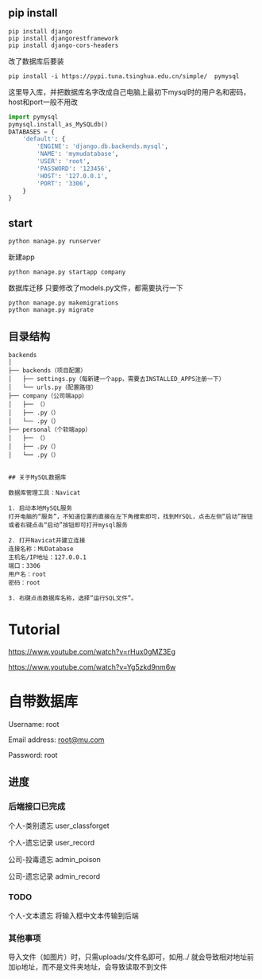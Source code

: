 ## pip install
```
pip install django
pip install djangorestframework
pip install django-cors-headers
```
改了数据库后要装
```
pip install -i https://pypi.tuna.tsinghua.edu.cn/simple/  pymysql
```
这里导入库，并把数据库名字改成自己电脑上最初下mysql时的用户名和密码，host和port一般不用改
```python
import pymysql
pymysql.install_as_MySQLdb()
DATABASES = {
    'default': {
        'ENGINE': 'django.db.backends.mysql',
        'NAME': 'mymudatabase',
        'USER': 'root',
        'PASSWORD': '123456',
        'HOST': '127.0.0.1',
        'PORT': '3306',
    }
}
```


## start
```
python manage.py runserver
```
新建app
```
python manage.py startapp company
```

数据库迁移 只要修改了models.py文件，都需要执行一下
```
python manage.py makemigrations
python manage.py migrate
```


## 目录结构

```
backends
│
├── backends（项目配置）
│   ├── settings.py（每新建一个app，需要去INSTALLED_APPS注册一下）
│   └── urls.py（配置路径）
├── company（公司端app）
│   ├── （）
│   ├── .py（）
│   └── .py（）
├── personal（个软端app）
│   ├── （）
│   ├── .py（）
│   └── .py（）


## 关于MySQL数据库

数据库管理工具：Navicat

1. 启动本地MySQL服务
打开电脑的“服务”，不知道位置的直接在左下角搜索即可，找到MYSQL，点击左侧“启动”按钮或者右键点击“启动”按钮即可打开mysql服务

2. 打开Navicat并建立连接
连接名称：MUDatabase
主机名/IP地址：127.0.0.1
端口：3306
用户名：root
密码：root

3. 右键点击数据库名称，选择“运行SQL文件”。

```

# Tutorial

https://www.youtube.com/watch?v=rHux0gMZ3Eg

https://www.youtube.com/watch?v=Yg5zkd9nm6w

# 自带数据库
Username: root

Email address: root@mu.com

Password: root


## 进度
### 后端接口已完成
个人-类别遗忘 user_classforget

个人-遗忘记录 user_record

公司-投毒遗忘 admin_poison

公司-遗忘记录 admin_record

### TODO
个人-文本遗忘 将输入框中文本传输到后端

### 其他事项
导入文件（如图片）时，只需uploads/文件名即可，如用../ 就会导致相对地址前加ip地址，而不是文件夹地址，会导致读取不到文件
